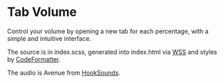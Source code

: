 # Tab Volume
Control your volume by opening a new tab for each percentage, with a simple and intuitive interface.

The source is in index.scss, generated into index.html via [WSS](https://github.com/RubbaBoy/WSS) and styles by [CodeFormatter](https://github.com/RubbaBoy/CodeFormatter).

The audio is Avenue from [HookSounds](https://www.hooksounds.com/).